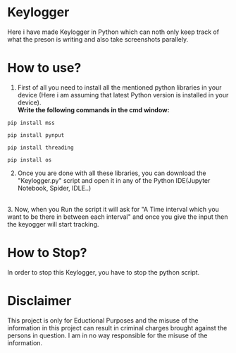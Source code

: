 # Keylogger
Here i have made Keylogger in Python which can noth only keep track of what the preson is writing and also take screenshots parallely.

# How to use?
1. First of all you need to install all the mentioned python libraries in your device (Here i am assuming that latest Python version is installed in your device).
<br/><b>Write the following commands in the cmd window:</b>

```
pip install mss
```

```
pip install pynput
```


```
pip install threading
```


```
pip install os
```

2. Once you are done with all these libraries, you can download the "Keylogger.py" script and open it in any of the Python IDE(Jupyter Notebook, Spider, IDLE..)
<br/>
3. Now, when you Run the script it will ask for "A Time interval which you want to be there in between each interval" and once you give the input then the keyogger will start tracking.
<br/>


# How to Stop?
In order to stop this Keylogger, you have to stop the python script. 


# Disclaimer
This project is only for Eductional Purposes and the misuse of the information in this project can result in criminal charges brought against the persons in question.
I am in no way responsible for the misuse of the information.
